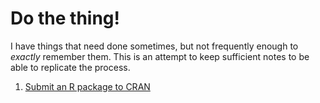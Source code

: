 # Do the thing!

I have things that need done sometimes, but not frequently enough to _exactly_ remember them.
This is an attempt to keep sufficient notes to be able to replicate the process.

1. [Submit an R package to CRAN](/SubmitToCRAN)
